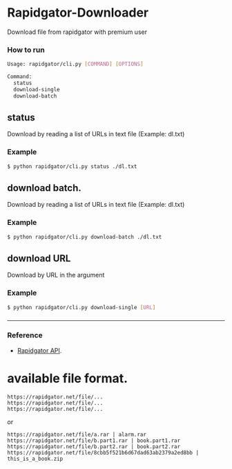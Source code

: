 # Rapidgator-Downloader
Download file from rapidgator with premium user


### How to run
```sh
Usage: rapidgator/cli.py [COMMAND] [OPTIONS]

Command:
  status
  download-single
  download-batch
```

## status
Download by reading a list of URLs in text file (Example: dl.txt)

### Example
```sh
$ python rapidgator/cli.py status ./dl.txt
```


## download batch.
Download by reading a list of URLs in text file (Example: dl.txt)
### Example
```sh
$ python rapidgator/cli.py download-batch ./dl.txt
```

## download URL
Download by URL in the argument

### Example
```sh
$ python rapidgator/cli.py download-single [URL]
```

###

---


### Reference

 - [Rapidgator API](https://rapidgator.net/article/api/index).



# available file format.
```
https://rapidgator.net/file/...
https://rapidgator.net/file/...
https://rapidgator.net/file/...
```

or
```
https://rapidgator.net/file/a.rar | alarm.rar
https://rapidgator.net/file/b.part1.rar | book.part1.rar
https://rapidgator.net/file/b.part2.rar | book.part2.rar
https://rapidgator.net/file/8cbb5f521b6d67dad63ab2379a2ed8bb | this_is_a_book.zip 
```
